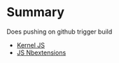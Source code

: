 # Summary

Does pushing on github trigger build


* [Kernel JS](kerneljs.md)
* [JS Nbextensions](Jsextensions.md)

